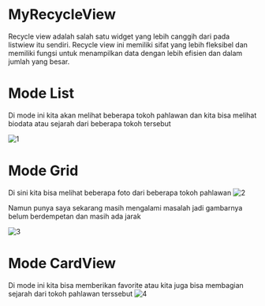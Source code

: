 # MyRecycleView
Recycle view adalah salah satu widget yang lebih canggih dari pada listwiew itu sendiri. Recycle view ini memiliki sifat yang lebih fleksibel dan memiliki fungsi untuk menampilkan data dengan lebih efisien dan dalam jumlah yang besar.
# Mode List
Di mode ini kita akan melihat beberapa tokoh pahlawan dan kita bisa melihat biodata atau sejarah dari beberapa tokoh tersebut

![1](https://user-images.githubusercontent.com/63888291/93617085-b8c33900-f9ff-11ea-8bec-ac984bc86581.jpeg)
# Mode Grid
Di sini kita bisa melihat beberapa foto dari beberapa tokoh pahlawan
![2](https://user-images.githubusercontent.com/63888291/93617105-bd87ed00-f9ff-11ea-83e9-d99f5217baa9.jpeg)

Namun punya saya sekarang masih mengalami masalah jadi gambarnya belum berdempetan dan masih ada jarak

![3](https://user-images.githubusercontent.com/63888291/93617118-c24ca100-f9ff-11ea-949e-4792831078f3.jpeg)
# Mode CardView
Di mode ini kita bisa memberikan favorite atau kita juga bisa membagian sejarah dari tokoh pahlawan terssebut
![4](https://user-images.githubusercontent.com/63888291/93617128-c4aefb00-f9ff-11ea-8f21-99c2fcc8882e.jpeg)
